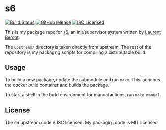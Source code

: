 s6
=========

[![Build Status](https://img.shields.io/travis/com/amylum/s6.svg)](https://travis-ci.com/amylum/s6)
[![GitHub release](https://img.shields.io/github/release/amylum/s6.svg)](https://github.com/amylum/s6/releases)
[![ISC Licensed](https://img.shields.io/badge/license-ISC-green.svg)](https://tldrlegal.com/license/-isc-license)

This is my package repo for [s6](http://www.skarnet.org/software/s6/index.html), an init/supervisor system written by [Laurent Bercot](http://skarnet.org/).

The `upstream/` directory is taken directly from upstream. The rest of the repository is my packaging scripts for compiling a distributable build.

## Usage

To build a new package, update the submodule and run `make`. This launches the docker build container and builds the package.

To start a shell in the build environment for manual actions, run `make manual`.

## License

The s6 upstream code is ISC licensed. My packaging code is MIT licensed.

